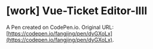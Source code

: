 # [work] Vue-Ticket Editor-IIII

A Pen created on CodePen.io. Original URL: [https://codepen.io/fangjing/pen/dyGXoLx](https://codepen.io/fangjing/pen/dyGXoLx).


